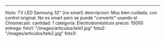 ---
titulo: TV LED Samsung 32" (no smart)
descripcion: Muy bien cuidada, con control original. No es smart pero se puede "convertir"
  usando el Chromecast.
cantidad: 1
categoria: Electrodomésticos
precio: 15000
entrega: 
foto1: "/images/articulos/tele1.jpg"
foto2: "/images/articulos/tele2.jpg"
foto3: 
